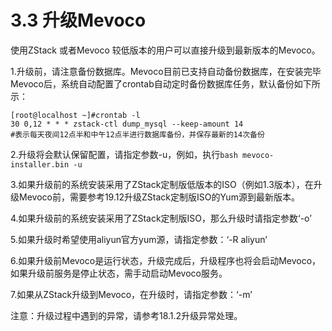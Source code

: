 # 3.3 升级Mevoco
使用ZStack 或者Mevoco 较低版本的用户可以直接升级到最新版本的Mevoco。

1.升级前，请注意备份数据库。Mevoco目前已支持自动备份数据库，在安装完毕Mevoco后，系统自动配置了crontab自动定时备份数据库任务，默认备份如下所示：

```
[root@localhost ~]#crontab -l
30 0,12 * * * zstack-ctl dump_mysql --keep-amount 14
#表示每天夜间12点半和中午12点半进行数据库备份，并保存最新的14次备份
```
2.升级将会默认保留配置，请指定参数-u，例如，执行`bash mevoco-installer.bin -u`

3.如果升级前的系统安装采用了ZStack定制版低版本的ISO（例如1.3版本），在升级Mevoco前，需要参考19.12升级ZStack定制版ISO的Yum源到最新版本。

4.如果升级前的系统安装采用了ZStack定制版ISO，那么升级时请指定参数‘-o’

5.如果升级时希望使用aliyun官方yum源，请指定参数：‘-R aliyun’

6.如果升级前Mevoco是运行状态，升级完成后，升级程序也将会启动Mevoco，如果升级前服务是停止状态，需手动启动Mevoco服务。

7.如果从ZStack升级到Mevoco，在升级时，请指定参数：‘-m’

注意：升级过程中遇到的异常，请参考18.1.2升级异常处理。

